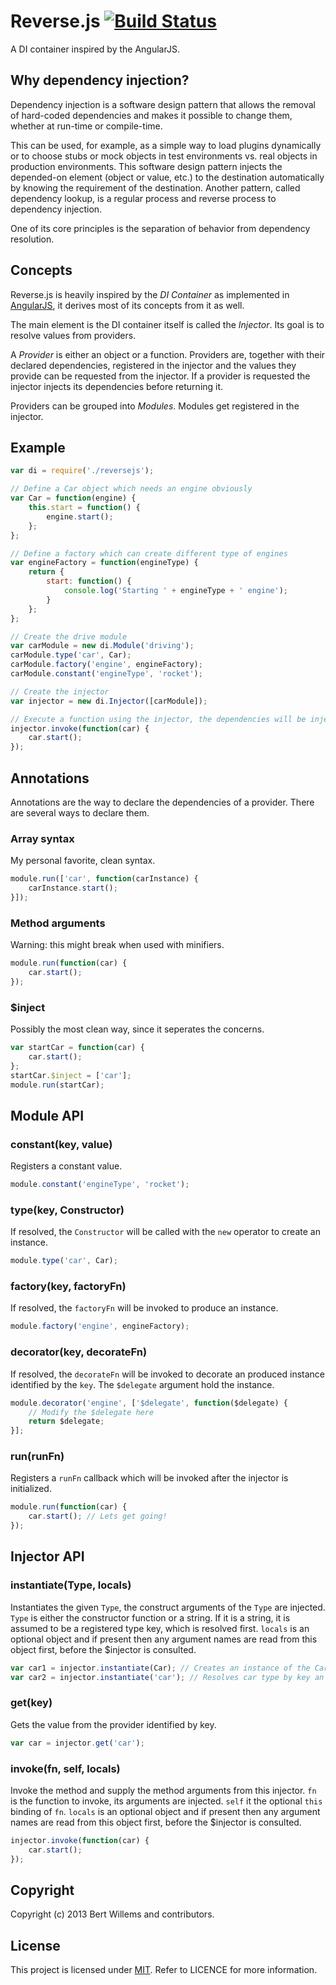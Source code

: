 # Reverse.js [![Build Status](https://travis-ci.org/devatwork/reverse.js.png?branch=master)](https://travis-ci.org/devatwork/reverse.js)

A DI container inspired by the AngularJS.

## Why dependency injection?

Dependency injection is a software design pattern that allows the removal of hard-coded dependencies and makes it possible to change them, whether at run-time or compile-time.

This can be used, for example, as a simple way to load plugins dynamically or to choose stubs or mock objects in test environments vs. real objects in production environments. This software design pattern injects the depended-on element (object or value, etc.) to the destination automatically by knowing the requirement of the destination. Another pattern, called dependency lookup, is a regular process and reverse process to dependency injection.

One of its core principles is the separation of behavior from dependency resolution.

## Concepts

Reverse.js is heavily inspired by the *DI Container* as implemented in [AngularJS](http://angularjs.org/), it derives most of its concepts from it as well.

The main element is the DI container itself is called the *Injector*. Its goal is to resolve values from providers.

A *Provider* is either an object or a function. Providers are, together with their declared dependencies, registered in the injector and the values they provide can be requested from the injector. If a provider is requested the injector injects its dependencies before returning it.

Providers can be grouped into *Modules*. Modules get registered in the injector.

## Example

```js
var di = require('./reversejs');

// Define a Car object which needs an engine obviously
var Car = function(engine) {
	this.start = function() {
		engine.start();
	};
};

// Define a factory which can create different type of engines
var engineFactory = function(engineType) {
	return {
		start: function() {
			console.log('Starting ' + engineType + ' engine');
		}
	};
};

// Create the drive module
var carModule = new di.Module('driving');
carModule.type('car', Car);
carModule.factory('engine', engineFactory);
carModule.constant('engineType', 'rocket');

// Create the injector
var injector = new di.Injector([carModule]);

// Execute a function using the injector, the dependencies will be injected
injector.invoke(function(car) {
	car.start();
});
```

## Annotations

Annotations are the way to declare the dependencies of a provider. There are several ways to declare them.

### Array syntax

My personal favorite, clean syntax.

```js
module.run(['car', function(carInstance) {
	carInstance.start();
}]);
```

### Method arguments

Warning: this might break when used with minifiers.

```js
module.run(function(car) {
	car.start();
});
```

### $inject

Possibly the most clean way, since it seperates the concerns.

```js
var startCar = function(car) {
	car.start();
};
startCar.$inject = ['car'];
module.run(startCar);
```

## Module API

### constant(key, value)

Registers a constant value.

```js
module.constant('engineType', 'rocket');
```

### type(key, Constructor)

If resolved, the `Constructor` will be called with the `new` operator to create an instance.

```js
module.type('car', Car);
```

### factory(key, factoryFn)

If resolved, the `factoryFn` will be invoked to produce an instance.

```js
module.factory('engine', engineFactory);
```

### decorator(key, decorateFn)

If resolved, the `decorateFn` will be invoked to decorate an produced instance identified by the `key`. The `$delegate` argument hold the instance.

```js
module.decorator('engine', ['$delegate', function($delegate) {
	// Modify the $delegate here
	return $delegate;
}];
```

### run(runFn)

Registers a `runFn` callback which will be invoked after the injector is initialized.

```js
module.run(function(car) {
	car.start(); // Lets get going!
});
```

## Injector API

### instantiate(Type, locals)

Instantiates the given `Type`, the construct arguments of the `Type` are injected. `Type` is either the constructor function or a string. If it is a string, it is assumed to be a registered type key, which is resolved first. `locals` is an optional object and if present then any argument names are read from this object first, before the $injector is consulted.

```js
var car1 = injector.instantiate(Car); // Creates an instance of the Car
var car2 = injector.instantiate('car'); // Resolves car type by key an instantiates it
```

### get(key)

Gets the value from the provider identified by key.

```js
var car = injector.get('car');
```

### invoke(fn, self, locals)

Invoke the method and supply the method arguments from this injector. `fn` is the function to invoke, its arguments are injected. `self` it the optional `this` binding of `fn`. `locals` is an optional object and if present then any argument names are read from this object first, before the $injector is consulted.

```js
injector.invoke(function(car) {
	car.start();
});
```

## Copyright

Copyright (c) 2013 Bert Willems and contributors.

## License

This project is licensed under [MIT](http://www.opensource.org/licenses/mit-license.php "Read more about the MIT license form"). Refer to LICENCE for more information.
